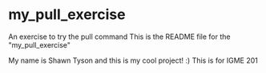 # my_pull_exercise
An exercise to try the pull command
This is the README file for the "my_pull_exercise"

My name is Shawn Tyson and this is my cool project! :) 
This is for IGME 201
